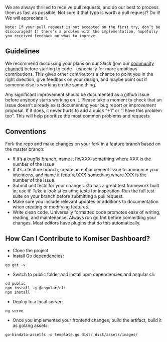 We are always thrilled to receive pull requests, and do our best to process them as fast as possible. Not sure if that typo is worth a pull request? Do it! We will appreciate it.

`Note: If your pull request is not accepted on the first try, don’t be discouraged! If there’s a problem with the implementation, hopefully you received feedback on what to improve.`

## Guidelines 

We recommend discussing your plans on our Slack (join our <a href="https://community.komiser.io/">community channel</a>) before starting to code - especially for more ambitious contributions. This gives other contributors a chance to point you in the right direction, give feedback on your design, and maybe point out if someone else is working on the same thing.

Any significant improvement should be documented as a github issue before anybody starts working on it. Please take a moment to check that an issue doesn’t already exist documenting your bug report or improvement proposal. If it does, it never hurts to add a quick “+1” or “I have this problem too”. This will help prioritize the most common problems and requests

## Conventions

Fork the repo and make changes on your fork in a feature branch based on the master branch:

- If it’s a bugfix branch, name it fix/XXX-something where XXX is the number of the issue
- If it’s a feature branch, create an enhancement issue to announce your intentions, and name it feature/XXX-something where XXX is the number of the issue.
- Submit unit tests for your changes. Go has a great test framework built in; use it! Take a look at existing tests for inspiration. Run the full test suite on your branch before submitting a pull request.
- Make sure you include relevant updates or additions to documentation when creating or modifying features.
- Write clean code. Universally formatted code promotes ease of writing, reading, and maintenance. Always run go fmt before committing your changes. Most editors have plugins that do this automatically.

## How Can I Contribute to Komiser Dashboard?

* Clone the project
* Install Go dependencies:

```
go get -v
```

* Switch to public folder and install npm dependencies and angular cli:

```
cd public
npm install -g @angular/cli
npm install
```

* Deploy to a local server:

```
ng serve
```

* Once you implemented your frontend changes, build the artifact, build it as golang assets:

```
go-bindata-assetfs -o template.go dist/ dist/assets/images/
```
